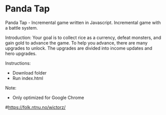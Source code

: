 # Panda Tap
Panda Tap - Incremental game written in Javascript.
Incremental game with a battle system.

Introduction:
Your goal is to collect rice as a currency, defeat monsters, and gain gold to advance the game. To help you advance, there are many upgrades to unlock. The upgrades are divided into income updates and hero upgrades.


Instructions:
- Download folder
- Run index.html

Note:
- Only optimized for Google Chrome

#https://folk.ntnu.no/wictorz/
